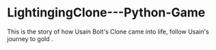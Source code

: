 # LightingingClone---Python-Game
This is the story of how Usain Bolt's Clone came into life,  follow Usain's journey to gold . 
